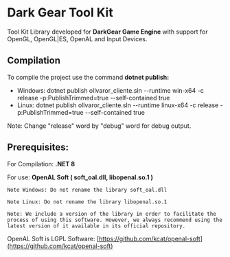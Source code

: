 # Dark Gear Tool Kit
Tool Kit Library developed for **DarkGear Game Engine** with support for OpenGL, OpenGL|ES, OpenAL and Input Devices.

## Compilation
To compile the project use the command **dotnet publish:**
  - Windows: dotnet publish ollvaror_cliente.sln --runtime win-x64 -c release -p:PublishTrimmed=true --self-contained true
  - Linux: dotnet publish ollvaror_cliente.sln --runtime linux-x64 -c release -p:PublishTrimmed=true --self-contained true

Note: Change "release" word by "debug" word for debug output.

## Prerequisites:
For Compilation: **.NET 8**

For use: **OpenAL Soft ( soft_oal.dll, libopenal.so.1 )**

`Note Windows: Do not rename the library soft_oal.dll`

`Note Linux: Do not rename the library libopenal.so.1`

`Note: We include a version of the library in order to facilitate the process of using this software. However, we always recommend using the latest version of it available in its official repository.`

OpenAL Soft is LGPL Software:
[https://github.com/kcat/openal-soft](https://github.com/kcat/openal-soft)
